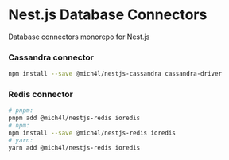 # Nest.js Database Connectors
Database connectors monorepo for Nest.js

### Cassandra connector
```bash
npm install --save @mich4l/nestjs-cassandra cassandra-driver
```

### Redis connector
```bash
# pnpm:
pnpm add @mich4l/nestjs-redis ioredis
# npm:
npm install --save @mich4l/nestjs-redis ioredis
# yarn:
yarn add @mich4l/nestjs-redis ioredis
```